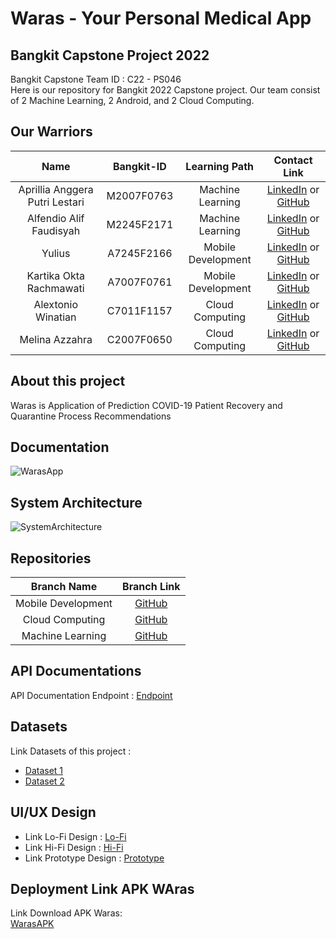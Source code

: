 # Waras - Your Personal Medical App

## Bangkit Capstone Project 2022

Bangkit Capstone Team ID : C22 - PS046 <br>
Here is our repository for Bangkit 2022 Capstone project. Our team consist of 2 Machine Learning, 2 Android, and 2 Cloud Computing.

## Our Warriors

|              Name              | Bangkit-ID |   Learning Path    |                                                       Contact Link                                                       |
| :----------------------------: | :--------: | :----------------: | :----------------------------------------------------------------------------------------------------------------------: |
| Aprillia Anggera Putri Lestari | M2007F0763 |  Machine Learning  |            [LinkedIn](https://www.linkedin.com/in/aprillia-anggera/) or [GitHub](https://github.com/anggera)             |
|    Alfendio Alif Faudisyah     | M2245F2171 |  Machine Learning  |                [LinkedIn](https://www.linkedin.com/in/alfendio/) or [GitHub](https://github.com/alfendio)                |
|             Yulius             | A7245F2166 | Mobile Development |              [LinkedIn](https://www.linkedin.com/in/natyulius/) or [GitHub](https://github.com/yuliusius1)               |
|    Kartika Okta Rachmawati     | A7007F0761 | Mobile Development |    [LinkedIn](https://www.linkedin.com/in/kartika-okta-rachmawati/) or [GitHub](https://github.com/kartikaokta123)     |
|       Alextonio Winatian       | C7011F1157 |  Cloud Computing   | [LinkedIn](https://www.linkedin.com/in/alextonio-winatian-168b67236/) or [GitHub](https://github.com/Alextonio-Winatian) |
|         Melina Azzahra         | C2007F0650 |  Cloud Computing   |        [LinkedIn](https://www.linkedin.com/in/melina-azzahra-212399201/) or [GitHub](https://github.com/nmelinaa)        |

## About this project

Waras is Application of Prediction COVID-19 Patient Recovery and Quarantine Process Recommendations

## Documentation

![WarasApp](https://github.com/yuliusius1/waras-bangkit-capstone-2022/blob/main/assets/documentation.jpg)

## System Architecture

![SystemArchitecture](https://github.com/yuliusius1/waras-bangkit-capstone-2022/blob/main/assets/system_architecture.jpg)

## Repositories

|    Branch Name     |                                      Branch Link                                      |
| :----------------: | :-----------------------------------------------------------------------------------: |
| Mobile Development | [GitHub](https://github.com/yuliusius1/waras-bangkit-capstone-2022/tree/android-dev1) |
|  Cloud Computing   |   [GitHub](https://github.com/yuliusius1/waras-bangkit-capstone-2022/tree/cc-dev1)    |
|  Machine Learning  |    [GitHub](https://github.com/yuliusius1/waras-bangkit-capstone-2022/tree/ml-dev)    |

## API Documentations

API Documentation Endpoint : [Endpoint](https://documenter.getpostman.com/view/21187908/Uz5CLHqp)

## Datasets

Link Datasets of this project :

- [Dataset 1](https://github.com/saadidrees/dataset_covid_19_symptoms/blob/master/dataset_symps_covid19.csv)
- [Dataset 2](https://github.com/yuliusius1/waras-bangkit-capstone-2022/blob/ml-dev/Dataset/dataset_kuesioner_1.csv)

## UI/UX Design

- Link Lo-Fi Design : [Lo-Fi](https://www.figma.com/file/E3FdMv9JI6ztkQxKpM5VH7/Capstone-Project?node-id=0%3A1)
- Link Hi-Fi Design : [Hi-Fi](https://www.figma.com/file/E3FdMv9JI6ztkQxKpM5VH7/Capstone-Project?node-id=109%3A93)
- Link Prototype Design : [Prototype](https://www.figma.com/proto/E3FdMv9JI6ztkQxKpM5VH7/Capstone-Project?page-id=344%3A211&node-id=344%3A246&viewport=465%2C233%2C0.32&scaling=scale-down&starting-point-node-id=344%3A239)

## Deployment Link APK WAras
Link Download APK Waras:<br>
[WarasAPK](https://drive.google.com/file/d/1TT83i5cgIjywD-TkX9S5FAONHVOdjDpY/view?usp=sharing)
